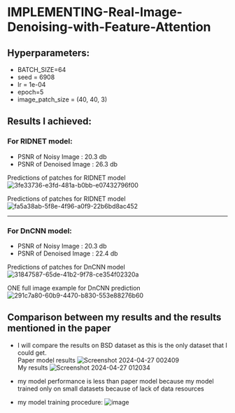 # IMPLEMENTING-Real-Image-Denoising-with-Feature-Attention
## Hyperparameters:
  - BATCH_SIZE=64
  - seed = 6908
  - lr = 1e-04
  - epoch=5
  - image_patch_size = (40, 40, 3)

## Results I achieved:
### For RIDNET model:
  - PSNR of Noisy Image :  20.3 db
  - PSNR of Denoised Image :  26.3 db <br/>

Predictions of patches for RIDNET model
![3fe33736-e3fd-481a-b0bb-e07432796f00](https://github.com/abdo-ashraf/IMPLEMENTING-Real-Image-Denoising-with-Feature-Attention/assets/88582125/5fb51106-8e92-470e-b320-761fa1350932)<br/>

Predictions of patches for RIDNET model
![fa5a38ab-5f8e-4f96-a0f9-22b6bd8ac452](https://github.com/abdo-ashraf/IMPLEMENTING-Real-Image-Denoising-with-Feature-Attention/assets/88582125/4a0fc920-1712-48f8-943c-27885ba1bf63)<br/>

-----------------
### For DnCNN model:
  - PSNR of Noisy Image :  20.3 db
  - PSNR of Denoised Image :  22.4 db <br/>

Predictions of patches for DnCNN model
![31847587-65de-41b2-9f78-ce354f02320a](https://github.com/abdo-ashraf/IMPLEMENTING-Real-Image-Denoising-with-Feature-Attention/assets/88582125/e09f3877-6d68-45dd-9008-64e939dd0dea)<br/>

ONE full image example for DnCNN prediction
![291c7a80-60b9-4470-b830-553e88276b60](https://github.com/abdo-ashraf/IMPLEMENTING-Real-Image-Denoising-with-Feature-Attention/assets/88582125/20bed1dc-256a-4f16-b440-4cf0db6dd0c7)<br/>

## Comparison between my results and the results mentioned in the paper
- I will compare the results on BSD dataset as this is the only dataset that I could get.<br/>
Paper model results
![Screenshot 2024-04-27 002409](https://github.com/abdo-ashraf/IMPLEMENTING-Real-Image-Denoising-with-Feature-Attention/assets/88582125/773e4db5-954f-4049-aa73-88d561e5798f)<br/>
My results
![Screenshot 2024-04-27 012034](https://github.com/abdo-ashraf/IMPLEMENTING-Real-Image-Denoising-with-Feature-Attention/assets/88582125/804bb4c5-13c6-4d2a-b904-5ff753439344)<br/>

- my model performance is less than paper model because my model trained only on small datasets because of lack of data resources
- my model training procedure:
![image](https://github.com/abdo-ashraf/IMPLEMENTING-Real-Image-Denoising-with-Feature-Attention/assets/88582125/bac8e54e-f8b0-4b68-aaa5-b04b32afdf11)<br/>


